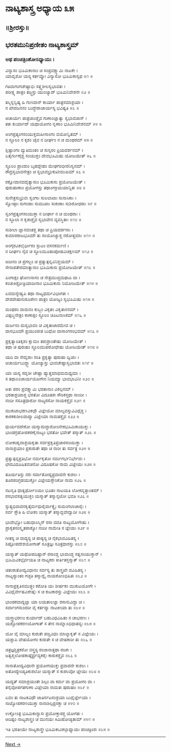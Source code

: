 # ನಾಟ್ಯಶಾಸ್ತ್ರ ಅಧ್ಯಾಯ ೩೫ 

## ॥ಶ್ರೀರಸ್ತು॥

## ಭರತಮುನಿಪ್ರಣೀತಂ ನಾಟ್ಯಶಾಸ್ತ್ರಮ್

### ಅಥ ಪಂಚತ್ರಿಂಶೋಽಧ್ಯಾಯಃ । 

ವಿನ್ಯಾಸಂ ಭೂಮಿಕಾನಾಂ ಚ ಸಂಪ್ರವಕ್ಷ್ಯಾಮಿ ನಾಟಕೇ ।<br/>
ಯಾದೃಶೋ ಯಸ್ಯ ಕರ್ತವ್ಯೋ ವಿನ್ಯಾಸೋ ಭೂಮಿಕಾಸ್ವಥ ॥೧ ॥

ಗತಿವಾಗಂಗಚೇಷ್ಟಾಭಿಃ ಸತ್ತ್ವಶೀಲಸ್ವಭಾವತಃ ।<br/>
ಪರೀಕ್ಷ್ಯ ಪಾತ್ರಂ ತಜ್ಜ್ಞಸ್ತು ಯುಂಜ್ಯಾದ್ ಭೂಮಿನಿವೇಶನೇ ॥೨ ॥

ತಸ್ಮಿನ್ನನ್ವಿಷ್ಯ ಹಿ ಗುಣವಾನ್ ಕಾರ್ಯಾ ಪಾತ್ರಸಮಾಶ್ರಯಾ ।<br/>
ನ ಖೇದಜನನಂ ಬುದ್ಧೇರಾಚಾರ್ಯಸ್ಯ ಭವಿಷ್ಯತಿ ॥೩ ॥

ಆಚಾರ್ಯಃ ಪಾತ್ರಜಾಂಶ್ಚೈವ ಗುಣಾಂಜ್ಞಾತ್ವಾ ಸ್ವಭಾವಜಾನ್ ।<br/>
ತತಃ ಕುರ್ಯಾದ್ ಯಥಾಯೋಗಂ ನೃಣಾಂ ಭೂಮಿನಿವೇಶನಮ್ ॥೪ ॥

ಅಂಗಪ್ರತ್ಯಂಗಸಂಯುಕ್ತಮಹೀನಾಂಗಂ ವಯೋನ್ವಿತಮ್ ।<br/>
ನ ಸ್ಥೂಲಂ ನ ಕೃಶಂ ಚೈವ ನ ದೀರ್ಘಂ ನ ಚ ಮಂಥರಮ್ ॥೫ ॥

ಶ್ಲಿಷ್ಟಾಂಗಂ ದ್ಯುತಿಮಂತಂ ಚ ಸುಸ್ವರಂ ಪ್ರಿಯದರ್ಶನಮ್ ।<br/>
ಏತೈರ್ಗುಣೈಶ್ಚ ಸಂಯುಕ್ತಂ ದೇವಭೂಮಿಷು ಯೋಜಯೇತ್ ॥೬ ॥

ಸ್ಥೂಲಂ ಪ್ರಾಂಶುಂ ಬೃಹದ್ದೇಹಂ ಮೇಘಗಂಭೀರನಿಸ್ವನಮ್ ।<br/>
ರೌದ್ರಸ್ವಭಾವನೇತ್ರಂ ಚ ಸ್ವಭಾವಭ್ರುಕುಟೀಮುಖಮ್ ॥೭ ॥

ರಕ್ಷೋದಾನವದೈತ್ಯಾನಾಂ ಭೂಮಿಕಾಸು ಪ್ರಯೋಜಯೇತ್ ।<br/>
ಪುರುಷಾಣಾಂ ಪ್ರಯೋಗಸ್ತು ತಥಾಂಗಕ್ರಿಯಯಾನ್ವಿತಃ ॥೮ ॥

ಸುನೇತ್ರಸುಭ್ರುವಃ ಸ್ವಂಗಾಃ ಸುಲಲಾಟಾಃ ಸುನಾಸಿಕಾಃ ।<br/>
ಸ್ವೋಷ್ಠಾಃ ಸುಗಂಡಾಃ ಸುಮುಖಾಃ ಸುಕಂಠಾಃ ಸುಶಿರೋಧರಾಃ ॥೯ ॥

ಸ್ವಂಗಪ್ರತ್ಯಂಗಸಂಯುಕ್ತಾ ನ ದೀರ್ಘಾ ನ ಚ ಮಂಥರಾಃ ।<br/>
ನ ಸ್ಥೂಲಾ ನ ಕೃಶಾಶ್ಚೈವ ಸ್ವಭಾವೇನ ವ್ಯವಸ್ಥಿತಾಃ ॥೧೦ ॥

ಸುಶೀಲಾ ಜ್ಞಾನವಂತಶ್ಚ ತಥಾ ಚ ಪ್ರಿಯದರ್ಶನಾಃ ।<br/>
ಕುಮಾರರಾಜಭೂಮೌ ತು ಸಂಯೋಜ್ಯಾಶ್ಚ ನರೋತ್ತಮಾಃ ॥೧೧ ॥

ಅಂಗೈರವಿಕಲೈರ್ಧೀರಂ ಸ್ಫುಟಂ ವಸನಕರ್ಮಣಿ ।<br/>
ನ ದೀರ್ಘಂ ನೈವ ಚ ಸ್ಥೂಲಮೂಹಾಪೋಹವಿಚಕ್ಷಣಮ್ ॥೧೨ ॥

ಅದೀನಂ ಚ ಪ್ರಗಲ್ಭಂ ಚ ಪ್ರತ್ಯುತ್ಪನ್ನವಿನಿಶ್ಚಯಮ್ ।<br/>
ಸೇನಾಪತೇರಮಾತ್ಯಾನಾಂ ಭೂಮಿಕಾಸು ಪ್ರಯೋಜಯೇತ್ ॥೧೩ ॥

ಪಿಂಗಾಕ್ಷಂ ಘೋಣನಾಸಂ ಚ ನೇತ್ರಮುಚ್ಚಮಥಾಪಿ ವಾ ।<br/>
ಕಂಚುಕಿಶ್ರೋತ್ರಿಯಾದೀನಾಂ ಭೂಮಿಕಾಸು ನಿಯೋಜಯೇತ್ ॥೧೪ ॥

ಏವಮನ್ಯೇಷ್ವಪಿ ತಥಾ ನಾಟ್ಯಧರ್ಮವಿಭಾಗತಃ ।<br/>
ದೇಶವೇಷಾನುರೂಪೇಣ ಪಾತ್ರಂ ಯೋಜ್ಯಂ ಸ್ವಭೂಮಿಷು ॥೧೫ ॥

ಮಂಥರಂ ವಾಮನಂ ಕುಬ್ಜಂ ವಿಕೃತಂ ವಿಕೃತಾನನಮ್ ।<br/>
ವಿಷ್ಟಬ್ಧನೇತ್ರಂ ಕಾಣಾಕ್ಷಂ ಸ್ಥೂಲಂ ಚಿಪಿಟನಾಸಿಕಮ್ ॥೧೬ ॥

ದುರ್ಜನಂ ದುಸ್ವಭಾವಂ ಚ ವಿಕೃತಾಚಾರಮೇವ ಚ ।<br/>
ದಾಸಭೂಮೌ ಪ್ರಯುಂಜೀತ ಬುಧೋ ದಾಸಾಂಗಸಂಭವಮ್ ॥೧೭ ॥

ಪ್ರಕೃತ್ಯಾಽತಿಕೃಶಂ ಕ್ಷಾಮಂ ತಪಃಶ್ರಾಂತೇಷು ಯೋಜಯೇತ್ ।<br/>
ತಥಾ ಚ ಪುರುಷಂ ಸ್ಥೂಲಮುಪರೋಧೇಷು ಯೋಜಯೇತ್ ॥೧೮ ॥

ಯದಿ ವಾ ನೇದೃಶಾಃ ಸಂತಿ ಪ್ರಕೃತ್ಯಾ ಪುರುಷಾ ದ್ವಿಜಾಃ ।<br/>
ಆಚಾರ್ಯಬುದ್ಧ್ಯಾ ಯೋಜ್ಯಾಸ್ತು ಭಾವಚೇಷ್ಟಾಸ್ವಭಾವತಃ ॥೧೯ ॥

ಯಾ ಯಸ್ಯ ಸದೃಶೀ ಚೇಷ್ಟಾ ಹ್ಯುತ್ತಮಾಧಮಮಧ್ಯಮಾ ।<br/>
ಸ ತಥಾಽಽಚಾರ್ಯಯೋಗೇನ ನಿಯಮ್ಯಾ ಭಾವಭಾವಿನೀ ॥೨೦ ॥

ಅತಃ ಪರಂ ಪ್ರವಕ್ಷ್ಯಾಮಿ ಭರತಾನಾಂ ವಿಕಲ್ಪನಮ್ ।<br/>
ಭರತಾಶ್ರಯಾಶ್ಚ ಭರತೋ ವಿದೂಷಕಃ ಸೌರಿಕಸ್ತಥಾ ನಾಂದೀ ।<br/>
ನಂದೀ ಸಸೂತ್ರಧಾರೋ ನಾಟ್ಯರಸೋ ನಾಯಕಶ್ಚೈವ ॥೨೧ ॥

ಮುಕುಟಾಭರಣವಿಕಲ್ಪೌ ವಿಜ್ಞೇಯೋ ಮಾಲ್ಯವಸ್ತುವಿವಿಧೈಶ್ಚ ।<br/>
ಕಾರಕಕುಶೀಲವಾದ್ಯಾ ವಿಜ್ಞೇಯಾ ನಾಮತಶ್ಚೈವ ॥೨೨ ॥

ಧುರ್ಯವದೇಕೋ ಯಸ್ಮಾದುದ್ಧಾರೋಽನೇಕಭೂಮಿಕಾಯುಕ್ತಃ ।<br/>
ಭಾಂಡಗ್ರಹೋಪಕರಣೈನಾಟ್ಯಂ ಭರತೋ ಭವೇತ್ ತಸ್ಮಾತ್ ॥೨೩ ॥

ಲೋಕಾಹೃದಾಶ್ರಯಕೃತಾ ಸರ್ವಪ್ರಕೃತಿಪ್ರಚಾರಸಂಯುಕ್ತಾ ।<br/>
ನಾನಾಶ್ರಯಾಂ ಪ್ರಕುರುತೇ ತಥಾ ಚ ನಾರೀ ತು ಸರ್ವತ್ರ ॥೨೪ ॥

ಪ್ರತ್ಯುತ್ಪನ್ನಪ್ರತಿಭೋ ನರ್ಮಕೃತೋ ನರ್ಮಗರ್ಭನಿರ್ಭೇದಃ ।<br/>
ಛೇದವಿದೂಷಿತವಚನೋ ವಿದೂಷಕೋ ನಾಮ ವಿಜ್ಞೇಯಃ ॥೨೫ ॥

ತೂರ್ಯತಿಸ್ತು ನರಃ ಸರ್ವಾತೋದ್ಯಪ್ರವಾದನೇ ಕುಶಲಃ ।<br/>
ತೂರಪರಿಗ್ರಹಯುಕ್ತೋ ವಿಜ್ಞೇಯಸ್ತೌರಿಕೋ ನಾಮ ॥೨೬ ॥

ನಟನೃತಿ ಧಾತ್ವರ್ಥೋಽಯಂ ಭೂತಂ ನಾಟಯತಿ ಲೋಕವೃತ್ತಾಂತಮ್ ।<br/>
ರಸಭಾವಸತ್ವಯುಕ್ತಂ ಯಸ್ಮಾತ್ ತಸ್ಮಾನ್ನಟೋ ಭವತಿ ॥೨೭ ॥

ಸ್ತುತ್ಯಭಿವಾದನಕೃತೈರ್ಮಧುರೈರ್ವಾಕ್ಯೈಃ ಸುಮಂಗಲಾಚಾರೈಃ ।<br/>
ಸರ್ವ ಸ್ತೌತಿ ಹಿ ಲೋಕಂ ಯಸ್ಮಾತ್ ತಸ್ಮಾದ್ಭವೇದ್ವಾದೀ ॥೨೮ ॥

ಭಾವೇಭ್ಯೋ ಬಹುಧಾಽಸ್ಮಿನ್ ರಸಾ ವದತಿ ನಾಟ್ಯಯೋಗೇಷು ।<br/>
ಪ್ರಾಕೃತಸಂಸ್ಕೃತಪಾಠ್ಯೋ ನಂದೀ ನಾಮೇತಿ ಸ ಜ್ಞೇಯಃ ॥೨೯ ॥

ಗೀತಸ್ಯ ಚ ವಾದ್ಯಸ್ಯ ಚ ಪಾಠ್ಯಸ್ಯ ಚ ನೈಕಭಾವವಿಹಿತಸ್ಯ ।<br/>
ಶಿಷ್ಟೋಪದೇಶಯೋಗಾತ್ ಸೂತ್ರಜ್ಞಃ ಸೂತ್ರಧಾರಸ್ತು ॥೩೦ ॥

ಯಸ್ಮಾತ್ ಯಥೋಪದಿಷ್ಟಾನ್ ರಸಾಂಶ್ಚ ಭಾವಾಂಶ್ಚ
ಸತ್ವಸಂಯುಕ್ತಾನ್ ।<br/>
ಭೂಮಿವಿಕಲ್ಪೈರ್ನಯತಿ ಚ ನಾಟ್ಯಕರಃ ಕೀರ್ತಿತಸ್ತಸ್ಮಾತ್ ॥೩೧ ॥

ಚತುರಾತೋದ್ಯವಿಧಾನಂ ಸರ್ವಸ್ಯ ತು ಶಾಸ್ತ್ರಖೇ ದವಿಹಿತಸ್ಯ ।<br/>
ನಾಟ್ಯಸ್ಯಾಂತಂ ಗಚ್ಛತಿ ತಸ್ಮಾದ್ವೈ ನಾಯಕೋಽಭಿಹಿತಃ ॥೩೨ ॥

ನಾನಾಪ್ರಕೃತಿಸಮುತ್ಥಂ ಕರೋತಿ ಯಃ ಶೀರ್ಷಕಂ ಮುಕುಟಯೋಗೇ ।<br/>
ವಿವಿಧೈರ್ವೇಷವಿಶೇಷೈಃ ಸ ಚ ಕುಟಕಾರಸ್ತು ವಿಜ್ಞೇಯಃ ॥೩೩ ॥

ಭಾಂಡಕವಾದ್ಯಜ್ಞಾ ಯಾ ಲಯತಾಲಜ್ಞಾ ರಸಾನುವಿದ್ಧಾ ಚ ।<br/>
ಸರ್ವಾಂಗಸುಂದರೀ ವೈ ಕರ್ತವ್ಯಾ ನಾಟಕೀಯಾ ತು ॥೩೪ ॥

ಯಸ್ತ್ವಾಭರಣಂ ಕುರ್ಯಾದ್ ಬಹುವಿಧವಿಹಿತಂ ಸ ಚಾಭರಣಃ ।<br/>
ಯಶ್ಚೋಪಕರಣಯೋಗಾತ್ ಸ ತೇನ ನಾಮ್ನಾಽಭಿಧಾತವ್ಯಃ ॥೩೫ ॥

ಯೋ ವೈ ಮಾಲ್ಯಂ ಕುರುತೇ ಪಙ್ಚವಿಧಂ ಮಾಲ್ಯಾಕೃತ್ ಸ ವಿಜ್ಞೇಯಃ ।<br/>
ಯಶ್ಚಾಪಿ ವೇಷಯೋಗಂ ಕುರುತೇ ಸ ಚ ವೇಷಕಾರೀ ತು ॥೩೬ ॥

ಚಿತ್ರಜ್ಞಶ್ಚಿತ್ರಕರೋ ವಸ್ತ್ರಸ್ಯ ರಂಜಾನಾತ್ತಥಾ ರಜಕಃ ।<br/>
ಜತ್ವಶ್ಮಲೋಹಕಾಷ್ಠೈರ್ದ್ರವ್ಯಕರೈಃ ಕಾರುಕಶ್ಚೈವ ॥೩೭ ॥

ನಾನಾತೋದ್ಯವಿಧಾನೇ ಪ್ರಯೋಗಯುಕ್ತಃ ಪ್ರವಾದನೇ ಕುಶಲಃ ।<br/>
ಅತೋದ್ಯೇಽಪ್ಯತಿಕುಶಲೋ ಯಸ್ಮಾತ್ ಸ ಕುಶಲವೋ ಜ್ಞೇಯಃ ॥೩೮ ॥

ಯದ್ಯತ್ ಸಮಾಶ್ರಯಂತೇ ಶಿಲ್ಪಂ ವಾ ಕರ್ಮ ವಾ ಪ್ರಯೋಗಂ ವಾ ।<br/>
ತನೈವೋಪಗತಗುಣಾ ವಿಜ್ಞೇಯಾ ನಾಮತಃ ಪುರುಷಾಃ ॥೩೯ ॥

ಏವಂ ತು ನಾಟಕವಿಧೌ ಜಾತಿರ್ನಟಸಂಶ್ರಯಾ ಬುಧೈರ್ಜ್ಞೇಯಾ ।<br/>
ನಾಟ್ಯೋಪಕರಣಯುಕ್ತಾ ನಾನಾಶಿಲ್ಪಪ್ರಸಕ್ತಾ ಚ ॥೪೦ ॥

ಉಕ್ತೋಽತ್ರ ಭೂಮಿಕಾನ್ಯಾಸಃ ಪ್ರಯೋಕ್ತಾರಶ್ಚ ಯೋಗತಃ ।<br/>
ಆದಿಷ್ಟಂ ನಾಟ್ಯಶಾಸ್ತ್ರಂ ಚ ಮುನಯಃ ಕಿಮಿಹೋಚ್ಯತಾಮ್ ॥೪೧ ॥

ಇತಿ ಭರತೀಯೇ ನಾಟ್ಯಶಾಸ್ತ್ರೇ ಭೂಮಿಕಾವಿಕಲ್ಪಾಧ್ಯಾಯಃ ಪಂಚತ್ರಿಂಶಃ ॥೩೫ ॥

---

  [Next →](chapter_36.md)
